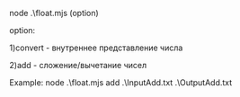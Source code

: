 node .\float.mjs (option) <InputFile> <OutputFile>
 
option:

  1)convert - внутреннее представление числа
  
  2)add - сложение/вычетание чисел

Example: node .\float.mjs add .\InputAdd.txt .\OutputAdd.txt

